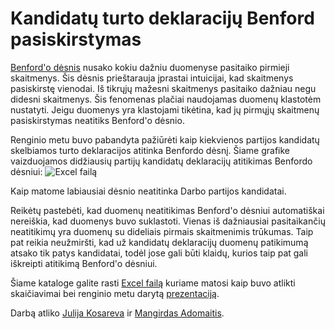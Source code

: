 Kandidatų turto deklaracijų Benford pasiskirstymas
=================================================

[Benford'o dėsnis](http://en.wikipedia.org/wiki/Benford%27s_law) nusako kokiu
dažniu duomenyse pasitaiko pirmieji skaitmenys. Šis dėsnis prieštarauja įprastai
intuicijai, kad skaitmenys pasiskirstę vienodai. Iš tikrųjų mažesni skaitmenys
pasitaiko dažniau negu didesni skaitmenys. Šis fenomenas plačiai naudojamas
duomenų klastotėm nustatyti. Jeigu duomenys yra klastojami tikėtina, kad jų
pirmųjų skaitmenų pasiskirstymas neatitiks Benford'o dėsnio. 

Renginio metu buvo pabandyta pažiūrėti kaip kiekvienos partijos kandidatų
skelbiamos turto deklaracijos atitinka Benfordo dėsnį. Šiame grafike
vaizduojamos didžiausių partijų kandidatų deklaracijų atitikimas Benfordo
dėsniui:
![Excel
failą](https://github.com/vzemlys/psdatadive12/raw/master/Benford/TurtasBenford.jpg)

Kaip matome labiausiai dėsnio
neatitinka Darbo partijos kandidatai. 

Reikėtų pastebėti, kad duomenų neatitikimas Benford'o dėsniui automatiškai
nereiškia, kad duomenys buvo suklastoti. Vienas iš dažniausiai pasitaikančių
neatitikimų yra duomenų su dideliais pirmais skaitmenimis trūkumas. Taip pat
reikia neužmiršti, kad už kandidatų deklaracijų duomenų patikimumą atsako tik
patys kandidatai, todėl jose gali būti klaidų, kurios taip pat gali iškreipti
atitikimą Benford'o dėsniui.

Šiame kataloge galite rasti [Excel
failą](https://github.com/vzemlys/psdatadive12/raw/master/Benford/Assets%20benford%20analysis.xls) kuriame matosi kaip buvo atlikti
skaičiavimai bei renginio metu darytą [prezentaciją](https://github.com/vzemlys/psdatadive12/raw/master/Benford/Benford.pptx).

Darbą atliko [Julija
Kosareva](http://www.linkedin.com/profile/view?id=49651719&authType=NAME_SEARCH&authToken=MgrQ&locale=en_US&srchid=a656338e-797f-4da0-be30-075e07581e23-0&srchindex=1&srchtotal=1&goback=%2Efps_PBCK_julija+kosareva_*1_*1_*1_*1_*1_*1_*2_*1_Y_*1_*1_*1_false_1_R_*1_*51_*1_*51_true_*2_*2_*2_*2_*2_*2_*2_*2_*2_*2_*2_*2_*2_*2_*2_*2_*2_*2_*2_*2_*2&pvs=ps&trk=pp_profile_name_link)
ir [Mangirdas Adomaitis](https://plus.google.com/104555059331096125594/posts). 

